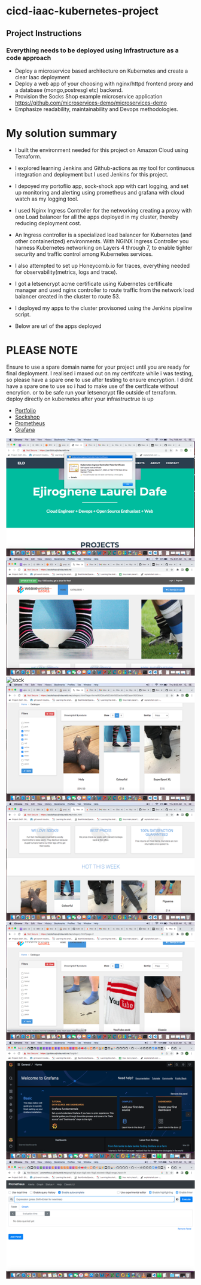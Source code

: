 # cicd-iaac-kubernetes-project

## Project Instructions

### Everything needs to be deployed using Infrastructure as a code approach
- Deploy a microservice based architecture on Kubernetes and create a clear Iaac deployment 
- Deploy a web app of your choosing with nginx/httpd frontend proxy and a database (mongo,postresgl etc) backend.
- Provision the Socks Shop example microservice application https://github.com/microservices-demo/microservices-demo
- Emphasize readability, maintainability and Devops methodologies. 

# My solution summary
- I built the environment needed for this project on Amazon Cloud using Terraform.
- I explored learning Jenkins and Github-actions as my tool for continuous integration and deployment but I used Jenkins for this project.
- I depoyed my portoflio app, sock-shock app with cart logging, and set up monitoring and alerting using prometheus and grafana with cloud watch as my logging tool. 
- I used Nginx Ingress Controller for the networking creating a proxy with one Load balancer for all the apps deployed in my cluster, thereby reducing deployment cost.
- An Ingress controller is a specialized load balancer for Kubernetes (and other containerized) environments. With NGINX Ingress Controller you harness Kubernetes         networking on Layers 4 through 7, to enable tighter security and traffic control among Kubernetes services.

- I also attempted to set up Honeycomb.io for traces, everything needed for observability(metrics, logs and trace).

- I got a letsencrypt acme certificate using Kubernetes certificate manager and used nginx controller to route traffic from the network load balancer created in the cluster to route 53.
- I deployed my apps to the cluster provisoned using the Jenkins pipeline script.
- Below are url of the apps deployed  

# PLEASE NOTE
Ensure to use a spare domain name for your project until you are ready for final deployment. I realised i maxed out on my certifcate while i was testing, so please have a spare one to use after testing to ensure encryption. I didnt have a spare one to use so i had to make use of the certficate without encrytion.
or to be safe run your letsencrypt file outside of terraform. deploy directly on kubernetes after your infrastructrue is up

- [Portfolio](https://portfolio.ejirolaureld.me)
- [Sockshop](https://sockshop.ejirolaureld.me)
- [Prometheus](https://prometheus.ejirolaureld.me)
- [Grafana](https://grafana.ejirolaureld.me)

![portfolio](./images/portfolio.png)
![sock](./images/sockshop.png)
![sock](./images/sockshop1.png)  
![sock](./images/sockshop2.png)  
![sock](./images/sockshop3.png)  
![sock](./images/sockshop4.png)  
![grafana](./images/grafana.png)  
![prometheus](./images/prometheus.png)  
